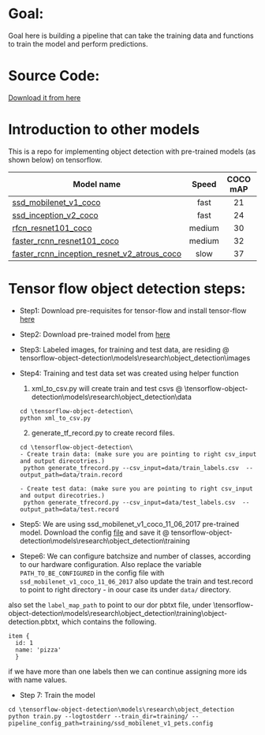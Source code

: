 # Goal:
Goal here is building a pipeline that can take the training data and functions to train the model and perform predictions.
# Source Code: 
[Download it from here](https://drive.google.com/drive/folders/0ByTKasiHTv3abDZrOHhZMkI0Z00?usp=sharing)
# Introduction to other models

This is a repo for implementing object detection with pre-trained models (as shown below) on tensorflow.

| Model name  | Speed | COCO mAP | Outputs |
| ------------ | :--------------: | :--------------: | :-------------: |
| [ssd_mobilenet_v1_coco](http://download.tensorflow.org/models/object_detection/ssd_mobilenet_v1_coco_11_06_2017.tar.gz) | fast | 21 | Boxes |
| [ssd_inception_v2_coco](http://download.tensorflow.org/models/object_detection/ssd_inception_v2_coco_11_06_2017.tar.gz) | fast | 24 | Boxes |
| [rfcn_resnet101_coco](http://download.tensorflow.org/models/object_detection/rfcn_resnet101_coco_11_06_2017.tar.gz)  | medium | 30 | Boxes |
| [faster_rcnn_resnet101_coco](http://download.tensorflow.org/models/object_detection/faster_rcnn_resnet101_coco_11_06_2017.tar.gz) | medium | 32 | Boxes |
| [faster_rcnn_inception_resnet_v2_atrous_coco](http://download.tensorflow.org/models/object_detection/faster_rcnn_inception_resnet_v2_atrous_coco_11_06_2017.tar.gz) | slow | 37 | Boxes |

# Tensor flow object detection steps:
* Step1: Download pre-requisites for tensor-flow and install tensor-flow [here](https://github.com/tensorflow/models/blob/master/research/object_detection/g3doc/installation.md)
* Step2: Download pre-trained model from [here](http://download.tensorflow.org/models/object_detection/ssd_mobilenet_v1_coco_11_06_2017.tar.gz)
* Step3: Labeled images, for training and test data, are residing @ tensorflow-object-detection\models\research\object_detection\images
* Step4: Training and test data set was created using helper function 
   1. xml_to_csv.py will create train and test csvs @ \tensorflow-object-detection\models\research\object_detection\data
   ```
   cd \tensorflow-object-detection\
   python xml_to_csv.py
   ```
   2. generate_tf_record.py to create record files. 
   ```
   cd \tensorflow-object-detection\
   - Create train data: (make sure you are pointing to right csv_input and output direcotries.)
    python generate_tfrecord.py --csv_input=data/train_labels.csv  --output_path=data/train.record

  - Create test data: (make sure you are pointing to right csv_input and output direcotries.) 
    python generate_tfrecord.py --csv_input=data/test_labels.csv  --output_path=data/test.record
   ```
* Step5: We are using ssd_mobilenet_v1_coco_11_06_2017 pre-trained model. Download the config [file](https://github.com/tensorflow/models/blob/master/research/object_detection/samples/configs/ssd_mobilenet_v1_coco.config)
and save it @ tensorflow-object-detection\models\research\object_detection\training

* Stepe6: We can configure batchsize and number of classes, according to our hardware configuration. Also replace the variable `PATH_TO_BE_CONFIGURED` in the config file with `ssd_mobilenet_v1_coco_11_06_2017` also update the train and test.record to point to right directory - in oour case its under `data/` directory.

also set the `label_map_path` to point to our dor pbtxt file, under \tensorflow-object-detection\models\research\object_detection\training\object-detection.pbtxt,  which contains the following.
```
item {
  id: 1
  name: 'pizza'
  }
```
if we have more than one labels then we can continue assigning more ids with name values. 
* Step 7: Train the model
```
cd \tensorflow-object-detection\models\research\object_detection
python train.py --logtostderr --train_dir=training/ --pipeline_config_path=training/ssd_mobilenet_v1_pets.config
```
